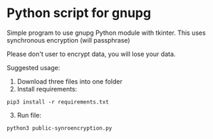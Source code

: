 # Python script for gnupg
Simple program to use gnupg Python module with tkinter. This uses synchronous encryption (will passphrase)

Please don't user to encrypt data, you will lose your data.

Suggested usage:
1. Download three files into one folder
2. Install requirements: 
```
pip3 install -r requirements.txt
```
3. Run file:
```
python3 public-synroencryption.py
```
